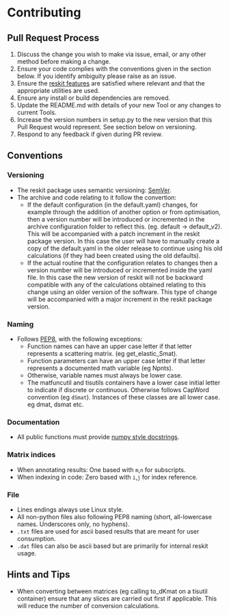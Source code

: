 # Contributing

## Pull Request Process

1. Discuss the change you wish to make via issue, email, or any other method before making a change.
2. Ensure your code complies with the conventions given in the section below. If you identify ambiguity please raise as an issue.
3. Ensure the [reskit features](https://github.com/petersbingham/reskit) are satisfied where relevant and that the appropriate utilities are used. 
4. Ensure any install or build dependencies are removed.
5. Update the README.md with details of your new Tool or any changes to current Tools.
6. Increase the version numbers in setup.py to the new version that this Pull Request would represent. See section below on versioning.
7. Respond to any feedback if given during PR review.

## Conventions

### Versioning
 - The reskit package uses semantic versioning: [SemVer](http://semver.org/).
 - The archive and code relating to it follow the convertion:
   - If the default configuration (in the default.yaml) changes, for example through the addition of another option or from optimisation, then a version number will be introduced or incremented in the archive configuration folder to reflect this. (eg. default -> default_v2). This will be accompanied with a patch increment in the reskit package version. In this case the user will have to manually create a copy of the default.yaml in the older release to continue using his old calculations (if they had been created using the old defaults).
   - If the actual routine that the configuration relates to changes then a version number will be introduced or incremented inside the yaml file. In this case the new version of reskit will not be backward compatible with any of the calculations obtained relating to this change using an older version of the software. This type of change will be accompanied with a major increment in the reskit package version.
 
### Naming
 - Follows [PEP8](https://www.python.org/dev/peps/pep-0008/), with the following exceptions:
   - Function names can have an upper case letter if that letter represents a scattering matrix. (eg get_elastic_Smat).
   - Function parameters can have an upper case letter if that letter represents a documented math variable (eg Npnts).
   - Otherwise, variable names must always be lower case.
   - The matfuncutil and tisutils containers have a lower case initial letter to indicate if discrete or continuous. Otherwise follows CapWord convention (eg `dSmat`). Instances of these classes are all lower case. eg dmat, dsmat etc.

### Documentation
 - All public functions must provide [numpy style docstrings](http://www.numpy.org/devdocs/docs/howto_document.html).

### Matrix indices
 - When annotating results: One based with `m`,`n` for subscripts.
 - When indexing in code: Zero based with `i`,`j` for index reference.
 
### File
 - Lines endings always use Linux style.
 - All non-python files also following PEP8 naming (short, all-lowercase names. Underscores only, no hyphens).
 - `.txt` files are used for ascii based results that are meant for user consumption.
 - `.dat` files can also be ascii based but are primarily for internal reskit usage.

## Hints and Tips
 - When converting between matrices (eg calling to_dKmat on a tisutil container) ensure that any slices are carried out first if applicable. This will reduce the number of conversion calculations.
